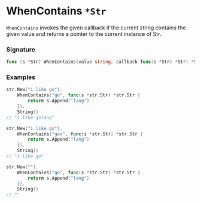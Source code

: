 # WhenContains `*Str`

`WhenContains` invokes the given callback if the current string contains the given value and returns a pointer to the current instance of Str.

### Signature

```go
func (s *Str) WhenContains(value string, callback func(s *Str) *Str) *Str
```

### Examples

```go
str.New("i like go").
	WhenContains("go", func(s *str.Str) *str.Str {
		return s.Append("lang")
	}).
	String()
// "i like golang"

str.New("i like go").
	WhenContains("gox", func(s *str.Str) *str.Str {
		return s.Append("lang")
	}).
	String()
// "i like go"

str.New("").
	WhenContains("go", func(s *str.Str) *str.Str {
		return s.Append("lang")
	}).
	String()
// ""

```
